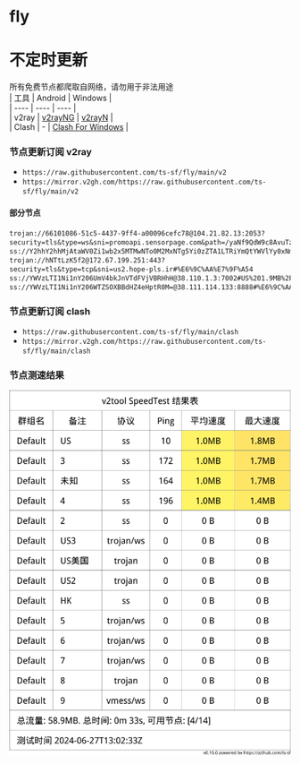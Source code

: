 # fly
# 不定时更新
所有免费节点都爬取自网络，请勿用于非法用途  
|  工具  | Android  | Windows  |  
|  ----  | ----   | ----  |  
| v2ray  | [v2rayNG](https://github.com/2dust/v2rayNG/releases) | [v2rayN](https://github.com/2dust/v2rayN/releases) |  
| Clash  | - | [Clash For Windows](https://github.com/2dust/clashN/releases) | 
  
### 节点更新订阅  v2ray
- `https://raw.githubusercontent.com/ts-sf/fly/main/v2`  
- `https://mirror.v2gh.com/https://raw.githubusercontent.com/ts-sf/fly/main/v2`  

#### 部分节点  
``` 
trojan://66101086-51c5-4437-9ff4-a00096cefc78@104.21.82.13:2053?security=tls&type=ws&sni=promoapi.sensorpage.com&path=/yaNf9QdW9c8AvuTzAlEAJseJ96b&host=promoapi.sensorpage.com#%E6%9C%AA%E7%9F%A52
ss://Y2hhY2hhMjAtaWV0Zi1wb2x5MTMwNTo0M2MxNTg5Yi0zZTA1LTRiYmQtYWVlYy0xNmZlMWYwZjVkYTU=@45.158.59.74:14110#%E6%9C%AA%E7%9F%A53
trojan://hNTtLzK5f2@172.67.199.251:443?security=tls&type=tcp&sni=us2.hope-pls.ir#%E6%9C%AA%E7%9F%A54
ss://YWVzLTI1Ni1nY206UmV4bkJnVTdFVjVBRHhH@38.110.1.3:7002#US%201.9MB%2Fs
ss://YWVzLTI1Ni1nY206WTZSOXBBdHZ4eHptR0M=@38.111.114.133:8888#%E6%9C%AA%E7%9F%A55%201.8MB%2Fs
```
### 节点更新订阅  clash
- `https://raw.githubusercontent.com/ts-sf/fly/main/clash`  
- `https://mirror.v2gh.com/https://raw.githubusercontent.com/ts-sf/fly/main/clash`  

### 节点测速结果
![image](traffic.png)
